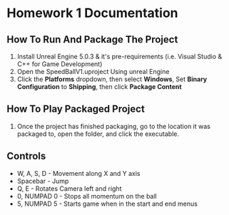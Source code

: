 # Homework 1 Documentation

## How To Run And Package The Project

1. Install Unreal Engine 5.0.3 & it's pre-requirements (i.e. Visual Studio & C++ for Game Development)
2. Open the SpeedBallV1.uproject Using unreal Engine
3. Click the **Platforms** dropdown, then select **Windows**, Set **Binary Configuration** to **Shipping**, then click **Package Content**

## How To Play Packaged Project
1. Once the project has finished packaging, go to the location it was packaged to, open the folder, and click the executable.

## Controls
* W, A, S, D - Movement along X and Y axis
* Spacebar - Jump
* Q, E - Rotates Camera left and right
* 0, NUMPAD 0 - Stops all momentum on the ball
* 5, NUMPAD 5 - Starts game when in the start and end menus